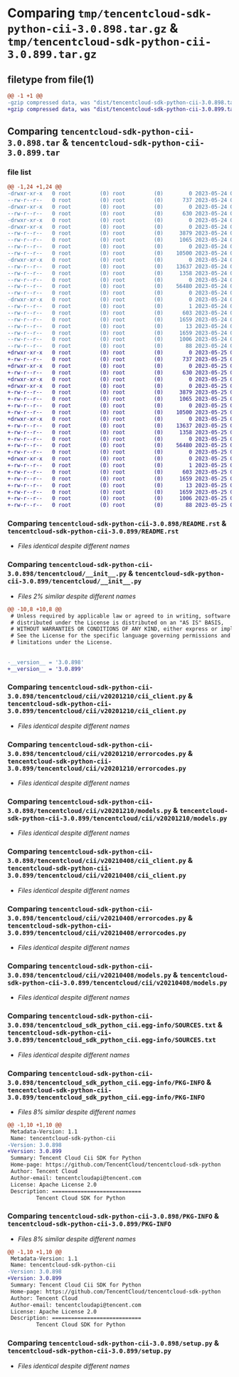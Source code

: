 # Comparing `tmp/tencentcloud-sdk-python-cii-3.0.898.tar.gz` & `tmp/tencentcloud-sdk-python-cii-3.0.899.tar.gz`

## filetype from file(1)

```diff
@@ -1 +1 @@
-gzip compressed data, was "dist/tencentcloud-sdk-python-cii-3.0.898.tar", last modified: Wed May 24 01:52:03 2023, max compression
+gzip compressed data, was "dist/tencentcloud-sdk-python-cii-3.0.899.tar", last modified: Thu May 25 00:20:32 2023, max compression
```

## Comparing `tencentcloud-sdk-python-cii-3.0.898.tar` & `tencentcloud-sdk-python-cii-3.0.899.tar`

### file list

```diff
@@ -1,24 +1,24 @@
-drwxr-xr-x   0 root         (0) root         (0)        0 2023-05-24 01:52:03.000000 tencentcloud-sdk-python-cii-3.0.898/
--rw-r--r--   0 root         (0) root         (0)      737 2023-05-24 01:52:03.000000 tencentcloud-sdk-python-cii-3.0.898/README.rst
-drwxr-xr-x   0 root         (0) root         (0)        0 2023-05-24 01:52:03.000000 tencentcloud-sdk-python-cii-3.0.898/tencentcloud/
--rw-r--r--   0 root         (0) root         (0)      630 2023-05-24 01:52:03.000000 tencentcloud-sdk-python-cii-3.0.898/tencentcloud/__init__.py
-drwxr-xr-x   0 root         (0) root         (0)        0 2023-05-24 01:52:03.000000 tencentcloud-sdk-python-cii-3.0.898/tencentcloud/cii/
-drwxr-xr-x   0 root         (0) root         (0)        0 2023-05-24 01:52:03.000000 tencentcloud-sdk-python-cii-3.0.898/tencentcloud/cii/v20201210/
--rw-r--r--   0 root         (0) root         (0)     3879 2023-05-24 01:52:03.000000 tencentcloud-sdk-python-cii-3.0.898/tencentcloud/cii/v20201210/cii_client.py
--rw-r--r--   0 root         (0) root         (0)     1065 2023-05-24 01:52:03.000000 tencentcloud-sdk-python-cii-3.0.898/tencentcloud/cii/v20201210/errorcodes.py
--rw-r--r--   0 root         (0) root         (0)        0 2023-05-24 01:52:03.000000 tencentcloud-sdk-python-cii-3.0.898/tencentcloud/cii/v20201210/__init__.py
--rw-r--r--   0 root         (0) root         (0)    10500 2023-05-24 01:52:03.000000 tencentcloud-sdk-python-cii-3.0.898/tencentcloud/cii/v20201210/models.py
-drwxr-xr-x   0 root         (0) root         (0)        0 2023-05-24 01:52:03.000000 tencentcloud-sdk-python-cii-3.0.898/tencentcloud/cii/v20210408/
--rw-r--r--   0 root         (0) root         (0)    13637 2023-05-24 01:52:03.000000 tencentcloud-sdk-python-cii-3.0.898/tencentcloud/cii/v20210408/cii_client.py
--rw-r--r--   0 root         (0) root         (0)     1358 2023-05-24 01:52:03.000000 tencentcloud-sdk-python-cii-3.0.898/tencentcloud/cii/v20210408/errorcodes.py
--rw-r--r--   0 root         (0) root         (0)        0 2023-05-24 01:52:03.000000 tencentcloud-sdk-python-cii-3.0.898/tencentcloud/cii/v20210408/__init__.py
--rw-r--r--   0 root         (0) root         (0)    56480 2023-05-24 01:52:03.000000 tencentcloud-sdk-python-cii-3.0.898/tencentcloud/cii/v20210408/models.py
--rw-r--r--   0 root         (0) root         (0)        0 2023-05-24 01:52:03.000000 tencentcloud-sdk-python-cii-3.0.898/tencentcloud/cii/__init__.py
-drwxr-xr-x   0 root         (0) root         (0)        0 2023-05-24 01:52:03.000000 tencentcloud-sdk-python-cii-3.0.898/tencentcloud_sdk_python_cii.egg-info/
--rw-r--r--   0 root         (0) root         (0)        1 2023-05-24 01:52:03.000000 tencentcloud-sdk-python-cii-3.0.898/tencentcloud_sdk_python_cii.egg-info/dependency_links.txt
--rw-r--r--   0 root         (0) root         (0)      603 2023-05-24 01:52:03.000000 tencentcloud-sdk-python-cii-3.0.898/tencentcloud_sdk_python_cii.egg-info/SOURCES.txt
--rw-r--r--   0 root         (0) root         (0)     1659 2023-05-24 01:52:03.000000 tencentcloud-sdk-python-cii-3.0.898/tencentcloud_sdk_python_cii.egg-info/PKG-INFO
--rw-r--r--   0 root         (0) root         (0)       13 2023-05-24 01:52:03.000000 tencentcloud-sdk-python-cii-3.0.898/tencentcloud_sdk_python_cii.egg-info/top_level.txt
--rw-r--r--   0 root         (0) root         (0)     1659 2023-05-24 01:52:03.000000 tencentcloud-sdk-python-cii-3.0.898/PKG-INFO
--rw-r--r--   0 root         (0) root         (0)     1006 2023-05-24 01:52:03.000000 tencentcloud-sdk-python-cii-3.0.898/setup.py
--rw-r--r--   0 root         (0) root         (0)       88 2023-05-24 01:52:03.000000 tencentcloud-sdk-python-cii-3.0.898/setup.cfg
+drwxr-xr-x   0 root         (0) root         (0)        0 2023-05-25 00:20:32.000000 tencentcloud-sdk-python-cii-3.0.899/
+-rw-r--r--   0 root         (0) root         (0)      737 2023-05-25 00:20:32.000000 tencentcloud-sdk-python-cii-3.0.899/README.rst
+drwxr-xr-x   0 root         (0) root         (0)        0 2023-05-25 00:20:32.000000 tencentcloud-sdk-python-cii-3.0.899/tencentcloud/
+-rw-r--r--   0 root         (0) root         (0)      630 2023-05-25 00:20:32.000000 tencentcloud-sdk-python-cii-3.0.899/tencentcloud/__init__.py
+drwxr-xr-x   0 root         (0) root         (0)        0 2023-05-25 00:20:32.000000 tencentcloud-sdk-python-cii-3.0.899/tencentcloud/cii/
+drwxr-xr-x   0 root         (0) root         (0)        0 2023-05-25 00:20:32.000000 tencentcloud-sdk-python-cii-3.0.899/tencentcloud/cii/v20201210/
+-rw-r--r--   0 root         (0) root         (0)     3879 2023-05-25 00:20:32.000000 tencentcloud-sdk-python-cii-3.0.899/tencentcloud/cii/v20201210/cii_client.py
+-rw-r--r--   0 root         (0) root         (0)     1065 2023-05-25 00:20:32.000000 tencentcloud-sdk-python-cii-3.0.899/tencentcloud/cii/v20201210/errorcodes.py
+-rw-r--r--   0 root         (0) root         (0)        0 2023-05-25 00:20:32.000000 tencentcloud-sdk-python-cii-3.0.899/tencentcloud/cii/v20201210/__init__.py
+-rw-r--r--   0 root         (0) root         (0)    10500 2023-05-25 00:20:32.000000 tencentcloud-sdk-python-cii-3.0.899/tencentcloud/cii/v20201210/models.py
+drwxr-xr-x   0 root         (0) root         (0)        0 2023-05-25 00:20:32.000000 tencentcloud-sdk-python-cii-3.0.899/tencentcloud/cii/v20210408/
+-rw-r--r--   0 root         (0) root         (0)    13637 2023-05-25 00:20:32.000000 tencentcloud-sdk-python-cii-3.0.899/tencentcloud/cii/v20210408/cii_client.py
+-rw-r--r--   0 root         (0) root         (0)     1358 2023-05-25 00:20:32.000000 tencentcloud-sdk-python-cii-3.0.899/tencentcloud/cii/v20210408/errorcodes.py
+-rw-r--r--   0 root         (0) root         (0)        0 2023-05-25 00:20:32.000000 tencentcloud-sdk-python-cii-3.0.899/tencentcloud/cii/v20210408/__init__.py
+-rw-r--r--   0 root         (0) root         (0)    56480 2023-05-25 00:20:32.000000 tencentcloud-sdk-python-cii-3.0.899/tencentcloud/cii/v20210408/models.py
+-rw-r--r--   0 root         (0) root         (0)        0 2023-05-25 00:20:32.000000 tencentcloud-sdk-python-cii-3.0.899/tencentcloud/cii/__init__.py
+drwxr-xr-x   0 root         (0) root         (0)        0 2023-05-25 00:20:32.000000 tencentcloud-sdk-python-cii-3.0.899/tencentcloud_sdk_python_cii.egg-info/
+-rw-r--r--   0 root         (0) root         (0)        1 2023-05-25 00:20:32.000000 tencentcloud-sdk-python-cii-3.0.899/tencentcloud_sdk_python_cii.egg-info/dependency_links.txt
+-rw-r--r--   0 root         (0) root         (0)      603 2023-05-25 00:20:32.000000 tencentcloud-sdk-python-cii-3.0.899/tencentcloud_sdk_python_cii.egg-info/SOURCES.txt
+-rw-r--r--   0 root         (0) root         (0)     1659 2023-05-25 00:20:32.000000 tencentcloud-sdk-python-cii-3.0.899/tencentcloud_sdk_python_cii.egg-info/PKG-INFO
+-rw-r--r--   0 root         (0) root         (0)       13 2023-05-25 00:20:32.000000 tencentcloud-sdk-python-cii-3.0.899/tencentcloud_sdk_python_cii.egg-info/top_level.txt
+-rw-r--r--   0 root         (0) root         (0)     1659 2023-05-25 00:20:32.000000 tencentcloud-sdk-python-cii-3.0.899/PKG-INFO
+-rw-r--r--   0 root         (0) root         (0)     1006 2023-05-25 00:20:32.000000 tencentcloud-sdk-python-cii-3.0.899/setup.py
+-rw-r--r--   0 root         (0) root         (0)       88 2023-05-25 00:20:32.000000 tencentcloud-sdk-python-cii-3.0.899/setup.cfg
```

### Comparing `tencentcloud-sdk-python-cii-3.0.898/README.rst` & `tencentcloud-sdk-python-cii-3.0.899/README.rst`

 * *Files identical despite different names*

### Comparing `tencentcloud-sdk-python-cii-3.0.898/tencentcloud/__init__.py` & `tencentcloud-sdk-python-cii-3.0.899/tencentcloud/__init__.py`

 * *Files 2% similar despite different names*

```diff
@@ -10,8 +10,8 @@
 # Unless required by applicable law or agreed to in writing, software
 # distributed under the License is distributed on an "AS IS" BASIS,
 # WITHOUT WARRANTIES OR CONDITIONS OF ANY KIND, either express or implied.
 # See the License for the specific language governing permissions and
 # limitations under the License.
 
 
-__version__ = '3.0.898'
+__version__ = '3.0.899'
```

### Comparing `tencentcloud-sdk-python-cii-3.0.898/tencentcloud/cii/v20201210/cii_client.py` & `tencentcloud-sdk-python-cii-3.0.899/tencentcloud/cii/v20201210/cii_client.py`

 * *Files identical despite different names*

### Comparing `tencentcloud-sdk-python-cii-3.0.898/tencentcloud/cii/v20201210/errorcodes.py` & `tencentcloud-sdk-python-cii-3.0.899/tencentcloud/cii/v20201210/errorcodes.py`

 * *Files identical despite different names*

### Comparing `tencentcloud-sdk-python-cii-3.0.898/tencentcloud/cii/v20201210/models.py` & `tencentcloud-sdk-python-cii-3.0.899/tencentcloud/cii/v20201210/models.py`

 * *Files identical despite different names*

### Comparing `tencentcloud-sdk-python-cii-3.0.898/tencentcloud/cii/v20210408/cii_client.py` & `tencentcloud-sdk-python-cii-3.0.899/tencentcloud/cii/v20210408/cii_client.py`

 * *Files identical despite different names*

### Comparing `tencentcloud-sdk-python-cii-3.0.898/tencentcloud/cii/v20210408/errorcodes.py` & `tencentcloud-sdk-python-cii-3.0.899/tencentcloud/cii/v20210408/errorcodes.py`

 * *Files identical despite different names*

### Comparing `tencentcloud-sdk-python-cii-3.0.898/tencentcloud/cii/v20210408/models.py` & `tencentcloud-sdk-python-cii-3.0.899/tencentcloud/cii/v20210408/models.py`

 * *Files identical despite different names*

### Comparing `tencentcloud-sdk-python-cii-3.0.898/tencentcloud_sdk_python_cii.egg-info/SOURCES.txt` & `tencentcloud-sdk-python-cii-3.0.899/tencentcloud_sdk_python_cii.egg-info/SOURCES.txt`

 * *Files identical despite different names*

### Comparing `tencentcloud-sdk-python-cii-3.0.898/tencentcloud_sdk_python_cii.egg-info/PKG-INFO` & `tencentcloud-sdk-python-cii-3.0.899/tencentcloud_sdk_python_cii.egg-info/PKG-INFO`

 * *Files 8% similar despite different names*

```diff
@@ -1,10 +1,10 @@
 Metadata-Version: 1.1
 Name: tencentcloud-sdk-python-cii
-Version: 3.0.898
+Version: 3.0.899
 Summary: Tencent Cloud Cii SDK for Python
 Home-page: https://github.com/TencentCloud/tencentcloud-sdk-python
 Author: Tencent Cloud
 Author-email: tencentcloudapi@tencent.com
 License: Apache License 2.0
 Description: ============================
         Tencent Cloud SDK for Python
```

### Comparing `tencentcloud-sdk-python-cii-3.0.898/PKG-INFO` & `tencentcloud-sdk-python-cii-3.0.899/PKG-INFO`

 * *Files 8% similar despite different names*

```diff
@@ -1,10 +1,10 @@
 Metadata-Version: 1.1
 Name: tencentcloud-sdk-python-cii
-Version: 3.0.898
+Version: 3.0.899
 Summary: Tencent Cloud Cii SDK for Python
 Home-page: https://github.com/TencentCloud/tencentcloud-sdk-python
 Author: Tencent Cloud
 Author-email: tencentcloudapi@tencent.com
 License: Apache License 2.0
 Description: ============================
         Tencent Cloud SDK for Python
```

### Comparing `tencentcloud-sdk-python-cii-3.0.898/setup.py` & `tencentcloud-sdk-python-cii-3.0.899/setup.py`

 * *Files identical despite different names*

